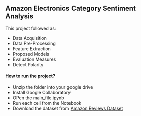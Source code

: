 ## Amazon Electronics Category Sentiment Analysis

This project followed as:
- Data Acquisition 
- Data Pre-Processing
- Feature Extraction 
- Proposed Models
- Evaluation Measures
- Detect Polarity 


#### How to run the project? 
- Unzip the folder into your google drive 
- Install Google Collaboratory 
- OPen the main_file.ipynb 
- Run each cell from the Notebook 
- Download the dataset from [Amazon Reviews Dataset](https://jmcauley.ucsd.edu/data/amazon/)
